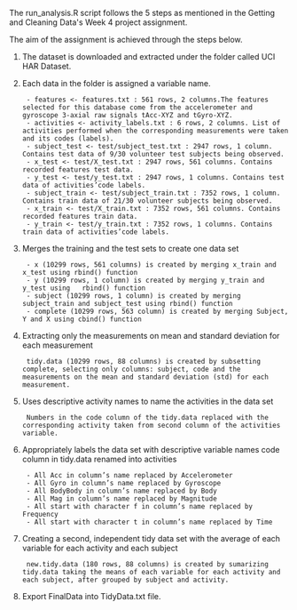 The run_analysis.R script follows the 5 steps as mentioned in the Getting and Cleaning Data's Week 4 project assignment.

The aim of the assignment is achieved through the steps below.
        
1. The dataset is downloaded and extracted under the folder called UCI HAR Dataset.

2. Each data in the folder is assigned a variable name.

        - features <- features.txt : 561 rows, 2 columns.The features selected for this database come from the accelerometer and gyroscope 3-axial raw signals tAcc-XYZ and tGyro-XYZ.
        - activities <- activity_labels.txt : 6 rows, 2 columns. List of activities performed when the corresponding measurements were taken and its codes (labels).
        - subject_test <- test/subject_test.txt : 2947 rows, 1 column. Contains test data of 9/30 volunteer test subjects being observed.
        - x_test <- test/X_test.txt : 2947 rows, 561 columns. Contains recorded features test data.
        - y_test <- test/y_test.txt : 2947 rows, 1 columns. Contains test data of activities’code labels.
        - subject_train <- test/subject_train.txt : 7352 rows, 1 column. Contains train data of 21/30 volunteer subjects being observed.
        - x_train <- test/X_train.txt : 7352 rows, 561 columns. Contains recorded features train data.
        - y_train <- test/y_train.txt : 7352 rows, 1 columns. Contains train data of activities’code labels.

3. Merges the training and the test sets to create one data set
        
        - x (10299 rows, 561 columns) is created by merging x_train and x_test using rbind() function
        - y (10299 rows, 1 column) is created by merging y_train and y_test using   rbind() function
        - subject (10299 rows, 1 column) is created by merging subject_train and subject_test using rbind() function
        - complete (10299 rows, 563 column) is created by merging Subject, Y and X using cbind() function

4. Extracting only the measurements on mean and standard deviation for each measurement

        tidy.data (10299 rows, 88 columns) is created by subsetting complete, selecting only columns: subject, code and the measurements on the mean and standard deviation (std) for each measurement.

5. Uses descriptive activity names to name the activities in the data set
        
        Numbers in the code column of the tidy.data replaced with the corresponding activity taken from second column of the activities variable.

6. Appropriately labels the data set with descriptive variable names code column in tidy.data renamed into activities
        
        - All Acc in column’s name replaced by Accelerometer
        - All Gyro in column’s name replaced by Gyroscope
        - All BodyBody in column’s name replaced by Body
        - All Mag in column’s name replaced by Magnitude
        - All start with character f in column’s name replaced by Frequency
        - All start with character t in column’s name replaced by Time

7. Creating a second, independent tidy data set with the average of each variable for each activity and each subject

        new.tidy.data (180 rows, 88 columns) is created by sumarizing tidy.data taking the means of each variable for each activity and each subject, after grouped by subject and activity.

8. Export FinalData into TidyData.txt file.